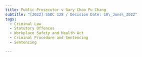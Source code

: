 ```yaml
---
title: Public Prosecutor v Gary Choo Pu Chang
subtitle: "[2022] SGDC 128 / Decision Date: 10\_June\_2022"
tags:
  - Criminal Law
  - Statutory Offences
  - Workplace Safety and Health Act
  - Criminal Procedure and Sentencing
  - Sentencing

---
```

